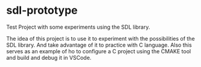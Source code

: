 # sdl-prototype
Test Project with some experiments using the SDL library.


The idea of this project is to use it to experiment with the possibilities of the SDL library.
And take advantage of it to practice with C language.
Also this serves as an example of ho to configure a C project using the CMAKE tool and build and debug it in VSCode.